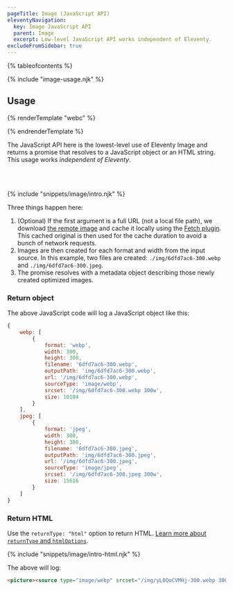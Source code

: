 ```yaml
---
pageTitle: Image (JavaScript API)
eleventyNavigation:
  key: Image JavaScript API
  parent: Image
  excerpt: Low-level JavaScript API works independent of Eleventy.
excludeFromSidebar: true
---
```


{% tableofcontents %}

{% include "image-usage.njk" %}

## Usage

{% renderTemplate "webc" %}
<div class="build-cost-inline">
<div><a href="./image.md#optimize-images-on-request"><build-cost @cost="3" @icon="🍦" @rating-icon="🍨" label="Serve Cost"></build-cost></a></div>
<div><a href="./image.md#build-cost"><build-cost @cost="3"></build-cost></a></div>
</div>
{% endrenderTemplate %}

The JavaScript API here is the lowest-level use of Eleventy Image and returns a promise that resolves to a JavaScript object or an HTML string. This usage works _independent of Eleventy_.

<br><br>

{% include "snippets/image/intro.njk" %}

Three things happen here:

1. (Optional) If the first argument is a full URL (not a local file path), we download [the remote image](https://unsplash.com/photos/uXchDIKs4qI) and cache it locally using the [Fetch plugin](/docs/plugins/fetch/). This cached original is then used for the cache duration to avoid a bunch of network requests.
2. Images are then created for each format and width from the input source. In this example, two files are created: `./img/6dfd7ac6-300.webp` and `./img/6dfd7ac6-300.jpeg`.
3. The promise resolves with a metadata object describing those newly created optimized images.

### Return object

The above JavaScript code will log a JavaScript object like this:

<div id="sample-return-object"></div>

```js
{
	webp: [
		{
			format: 'webp',
			width: 300,
			height: 300,
			filename: '6dfd7ac6-300.webp',
			outputPath: 'img/6dfd7ac6-300.webp',
			url: '/img/6dfd7ac6-300.webp',
			sourceType: 'image/webp',
			srcset: '/img/6dfd7ac6-300.webp 300w',
			size: 10184
		}
	],
	jpeg: [
		{
			format: 'jpeg',
			width: 300,
			height: 300,
			filename: '6dfd7ac6-300.jpeg',
			outputPath: 'img/6dfd7ac6-300.jpeg',
			url: '/img/6dfd7ac6-300.jpeg',
			sourceType: 'image/jpeg',
			srcset: '/img/6dfd7ac6-300.jpeg 300w',
			size: 15616
		}
	]
}
```

### Return HTML

Use the `returnType: "html"` option to return HTML. [Learn more about `returnType` and `htmlOptions`](./image.md#returntype-and-htmloptions).

{% include "snippets/image/intro-html.njk" %}

The above will log:

```html
<picture><source type="image/webp" srcset="/img/yL0QoCVMHj-300.webp 300w"><img alt="" src="/img/yL0QoCVMHj-300.jpeg" width="300" height="300"></picture>
```